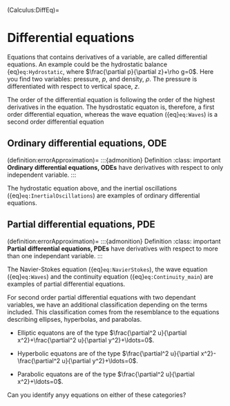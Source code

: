 (Calculus:DiffEq)=
# Differential equations

Equations that contains derivatives of a variable, are called differential equations. An example could be the hydrostatic balance {eq}`eq:Hydrostatic`, where $\frac{\partial p}{\partial z}+\rho g=0$. Here you find two variables: pressure, $p$, and density, $\rho$. The pressure is differentiated with respect to vertical space, $z$.

The order of the differential equation is following the order of the highest derivatives in the equation. The hysdrostatic equaton is, therefore, a first order differential equation, whereas the wave equation ({eq}`eq:Waves`) is a second order differential equation

## Ordinary differential equations, ODE
(definition:errorApproximation)=
:::{admonition} Definition
:class: important
**Ordinary differential equations, ODEs** have derivatives with respect to only independent variable. 
:::

The hydrostatic equation above, and the inertial oscillations ({eq}`eq:InertialOscillations`) are examples of ordinary differential equations. 


## Partial differential equations, PDE
(definition:errorApproximation)=
:::{admonition} Definition
:class: important
**Partial differential equations, PDEs** have derivatives with respect to more than one independant variable. 
:::

The Navier-Stokes equation ({eq}`eq:NavierStokes`), the wave equation ({eq}`eq:Waves`) and the continuity equation ({eq}`eq:Continuity_main`) are examples of partial differential equations.

For second order partial differential equations with two dependant variables, we have an additional classification depending on the terms included. This classification comes from the resemblance to the equations describing ellipses, hyperbolas, and parabolas.

* Elliptic equatons are of the type $\frac{\partial^2 u}{\partial x^2}+\frac{\partial^2 u}{\partial y^2}+\ldots=0$.

* Hyperbolic equatons are of the type $\frac{\partial^2 u}{\partial x^2}-\frac{\partial^2 u}{\partial y^2}+\ldots=0$.

* Parabolic equatons are of the type $\frac{\partial^2 u}{\partial x^2}+\ldots=0$.

Can you identify anyy equations on either of these categories?



